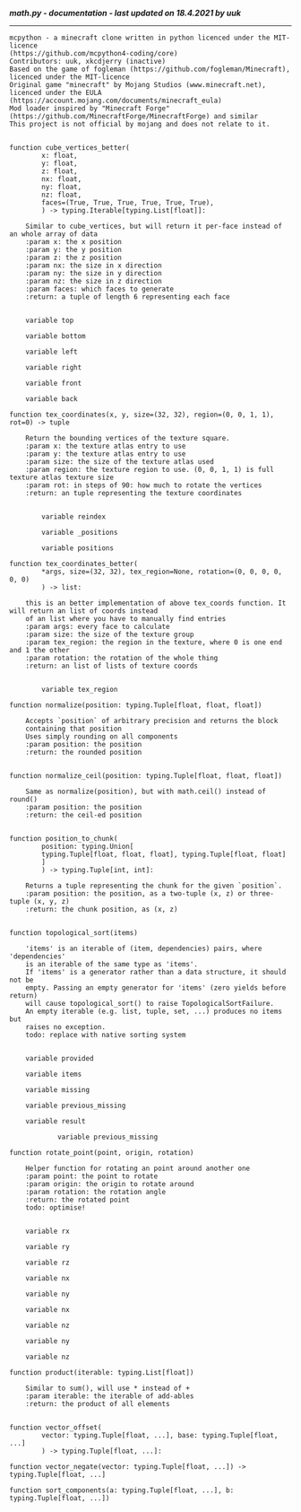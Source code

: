 ***math.py - documentation - last updated on 18.4.2021 by uuk***
___

    mcpython - a minecraft clone written in python licenced under the MIT-licence 
    (https://github.com/mcpython4-coding/core)
    Contributors: uuk, xkcdjerry (inactive)
    Based on the game of fogleman (https://github.com/fogleman/Minecraft), licenced under the MIT-licence
    Original game "minecraft" by Mojang Studios (www.minecraft.net), licenced under the EULA
    (https://account.mojang.com/documents/minecraft_eula)
    Mod loader inspired by "Minecraft Forge" (https://github.com/MinecraftForge/MinecraftForge) and similar
    This project is not official by mojang and does not relate to it.


    function cube_vertices_better(
            x: float,
            y: float,
            z: float,
            nx: float,
            ny: float,
            nz: float,
            faces=(True, True, True, True, True, True),
            ) -> typing.Iterable[typing.List[float]]:
        
        Similar to cube_vertices, but will return it per-face instead of an whole array of data
        :param x: the x position
        :param y: the y position
        :param z: the z position
        :param nx: the size in x direction
        :param ny: the size in y direction
        :param nz: the size in z direction
        :param faces: which faces to generate
        :return: a tuple of length 6 representing each face


        variable top

        variable bottom

        variable left

        variable right

        variable front

        variable back

    function tex_coordinates(x, y, size=(32, 32), region=(0, 0, 1, 1), rot=0) -> tuple
        
        Return the bounding vertices of the texture square.
        :param x: the texture atlas entry to use
        :param y: the texture atlas entry to use
        :param size: the size of the texture atlas used
        :param region: the texture region to use. (0, 0, 1, 1) is full texture atlas texture size
        :param rot: in steps of 90: how much to rotate the vertices
        :return: an tuple representing the texture coordinates


            variable reindex

            variable _positions

            variable positions

    function tex_coordinates_better(
            *args, size=(32, 32), tex_region=None, rotation=(0, 0, 0, 0, 0, 0)
            ) -> list:
        
        this is an better implementation of above tex_coords function. It will return an list of coords instead
        of an list where you have to manually find entries
        :param args: every face to calculate
        :param size: the size of the texture group
        :param tex_region: the region in the texture, where 0 is one end and 1 the other
        :param rotation: the rotation of the whole thing
        :return: an list of lists of texture coords


            variable tex_region

    function normalize(position: typing.Tuple[float, float, float])
        
        Accepts `position` of arbitrary precision and returns the block
        containing that position
        Uses simply rounding on all components
        :param position: the position
        :return: the rounded position


    function normalize_ceil(position: typing.Tuple[float, float, float])
        
        Same as normalize(position), but with math.ceil() instead of round()
        :param position: the position
        :return: the ceil-ed position


    function position_to_chunk(
            position: typing.Union[
            typing.Tuple[float, float, float], typing.Tuple[float, float]
            ]
            ) -> typing.Tuple[int, int]:
        
        Returns a tuple representing the chunk for the given `position`.
        :param position: the position, as a two-tuple (x, z) or three-tuple (x, y, z)
        :return: the chunk position, as (x, z)


    function topological_sort(items)
        
        'items' is an iterable of (item, dependencies) pairs, where 'dependencies'
        is an iterable of the same type as 'items'.
        If 'items' is a generator rather than a data structure, it should not be
        empty. Passing an empty generator for 'items' (zero yields before return)
        will cause topological_sort() to raise TopologicalSortFailure.
        An empty iterable (e.g. list, tuple, set, ...) produces no items but
        raises no exception.
        todo: replace with native sorting system


        variable provided

        variable items

        variable missing

        variable previous_missing

        variable result

                variable previous_missing

    function rotate_point(point, origin, rotation)
        
        Helper function for rotating an point around another one
        :param point: the point to rotate
        :param origin: the origin to rotate around
        :param rotation: the rotation angle
        :return: the rotated point
        todo: optimise!


        variable rx

        variable ry

        variable rz

        variable nx

        variable ny

        variable nx

        variable nz

        variable ny

        variable nz

    function product(iterable: typing.List[float])
        
        Similar to sum(), will use * instead of +
        :param iterable: the iterable of add-ables
        :return: the product of all elements


    function vector_offset(
            vector: typing.Tuple[float, ...], base: typing.Tuple[float, ...]
            ) -> typing.Tuple[float, ...]:

    function vector_negate(vector: typing.Tuple[float, ...]) -> typing.Tuple[float, ...]

    function sort_components(a: typing.Tuple[float, ...], b: typing.Tuple[float, ...])